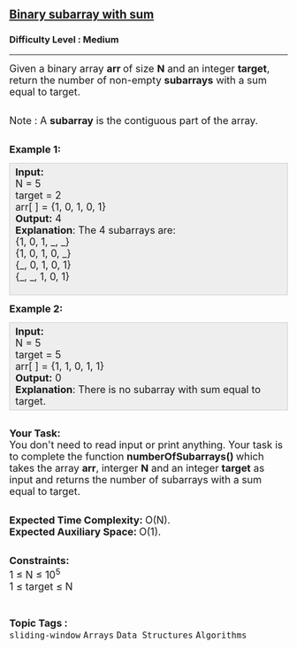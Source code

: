 <h2><a href="https://practice.geeksforgeeks.org/problems/binary-subarray-with-sum/1?utm_source=youtube&utm_medium=collab_striver_ytdescription&utm_campaign=binary-subarray-with-sum">Binary subarray with sum</a></h2><h3>Difficulty Level : Medium</h3><hr><div class="problems_problem_content__Xm_eO"><p><span style="font-size:18px">Given a binary array <strong>arr </strong>of size <strong>N</strong>&nbsp;and an integer <strong>target</strong>, return the number of non-empty <strong>subarrays</strong> with a sum equal to target.</span></p>

<p><br>
<span style="font-size:18px">Note : A <strong>subarray</strong> is the contiguous part of the array.</span></p>

<p><br>
<span style="font-size:18px"><strong>Example 1:</strong></span></p>

<div style="background: rgb(238, 238, 238); border: 1px solid rgb(204, 204, 204); padding: 5px 10px; --darkreader-inline-bgimage: initial; --darkreader-inline-bgcolor:#1e1f21; --darkreader-inline-border-top:#3b4143; --darkreader-inline-border-right:#3b4143; --darkreader-inline-border-bottom:#3b4143; --darkreader-inline-border-left:#3b4143;" data-darkreader-inline-bgimage="" data-darkreader-inline-bgcolor="" data-darkreader-inline-border-top="" data-darkreader-inline-border-right="" data-darkreader-inline-border-bottom="" data-darkreader-inline-border-left=""><span style="font-size:18px"><strong>Input:</strong><br>
N = 5<br>
target = 2<br>
arr[ ] = {1, 0, 1, 0, 1}<br>
<strong>Output:</strong> 4<br>
<strong>Explanation</strong>: The 4 subarrays are:<br>
{1, 0, 1, _, _}<br>
{1, 0, 1, 0, _}<br>
{_, 0, 1, 0, 1}<br>
{_, _, 1, 0, 1}</span><br>
&nbsp;</div>

<p><span style="font-size:18px"><strong>Example 2:</strong></span></p>

<div style="background: rgb(238, 238, 238); border: 1px solid rgb(204, 204, 204); padding: 5px 10px; --darkreader-inline-bgimage: initial; --darkreader-inline-bgcolor:#1e1f21; --darkreader-inline-border-top:#3b4143; --darkreader-inline-border-right:#3b4143; --darkreader-inline-border-bottom:#3b4143; --darkreader-inline-border-left:#3b4143;" data-darkreader-inline-bgimage="" data-darkreader-inline-bgcolor="" data-darkreader-inline-border-top="" data-darkreader-inline-border-right="" data-darkreader-inline-border-bottom="" data-darkreader-inline-border-left=""><span style="font-size:18px"><strong>Input:</strong><br>
N = 5<br>
target = 5<br>
arr[ ] = {1, 1, 0, 1, 1}<br>
<strong>Output:</strong> 0<br>
<strong>Explanation</strong>: There is no subarray with sum equal to target.</span></div>

<p><br>
<span style="font-size:18px"><strong>Your Task:</strong><br>
You don't need to read input or print anything. Your task is to complete the function <strong>numberOfSubarrays()&nbsp;</strong>which takes the array <strong>arr</strong>, interger <strong>N</strong> and an integer <strong>target</strong> as input and returns the number of subarrays with a sum equal to target.</span></p>

<p><br>
<span style="font-size:18px"><strong>Expected Time Complexity:&nbsp;</strong>O(N).<br>
<strong>Expected Auxiliary Space:&nbsp;</strong>O(1).</span></p>

<p><br>
<span style="font-size:18px"><strong>Constraints:</strong><br>
1 ≤ N&nbsp;≤ 10<sup>5</sup><br>
1 ≤ target&nbsp;≤ N</span></p>
</div><br><p><span style=font-size:18px><strong>Topic Tags : </strong><br><code>sliding-window</code>&nbsp;<code>Arrays</code>&nbsp;<code>Data Structures</code>&nbsp;<code>Algorithms</code>&nbsp;
